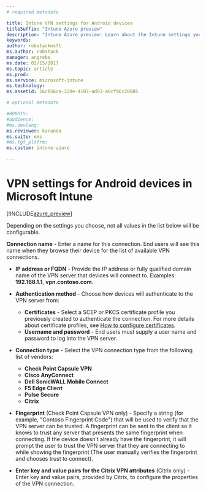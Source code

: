 ```yaml
---
# required metadata

title: Intune VPN settings for Android devicestitleSuffix: "Intune Azure preview"
description: "Intune Azure preview: Learn about the Intune settings you can use to configure VPN connections on Android devices."
keywords:
author: robstackmsft
ms.author: robstack
manager: angrobe
ms.date: 02/15/2017
ms.topic: article
ms.prod:
ms.service: microsoft-intune
ms.technology:
ms.assetid: 16c056ca-320e-4107-ad03-a0cf96c28885

# optional metadata

#ROBOTS:
#audience:
#ms.devlang:
ms.reviewer: karanda
ms.suite: ems
#ms.tgt_pltfrm:
ms.custom: intune-azure

---
```


# VPN settings for Android devices in Microsoft Intune

[!INCLUDE[azure_preview](../includes/azure_preview.md)]

Depending on the settings you choose, not all values in the list below will be configurable.

**Connection name** - Enter a name for this connection. End users will see this name when they browse their device for the list of available VPN connections.
- **IP address or FQDN** - Provide the IP address or fully qualified domain name of the VPN server that devices will connect to. Examples: **192.168.1.1**, **vpn.contoso.com**.
- **Authentication method** - Choose how devices will authenticate to the VPN server from:
	- **Certificates** - Select a SCEP or PKCS certificate profile you previously created to authenticate the connection. For more details about certificate profiles, see [How to configure certificates](how-to-configure-certificates.md).
	- **Username and password** - End users must supply a user name and password to log into the VPN server.
- **Connection type** - Select the VPN connection type from the following list of vendors:
	- **Check Point Capsule VPN**
	- **Cisco AnyConnect**
	- **Dell SonicWALL Mobile Connect**
	- **F5 Edge Client**
	- **Pulse Secure**
	- **Citrix**

- **Fingerprint** (Check Point Capsule VPN only) - Specify a string (for example, "Contoso Fingerprint Code") that will be used to verify that the VPN server can be trusted. A fingerprint can be sent to the client so it knows to trust any server that presents the same fingerprint when connecting. If the device doesn’t already have the fingerprint, it will prompt the user to trust the VPN server that they are connecting to while showing the fingerprint (The user manually verifies the fingerprint and chooses trust to connect).
- **Enter key and value pairs for the Citrix VPN attributes** (Citrix only) - Enter key and value pairs, provided by Citrix, to configure the properties of the VPN connection.

